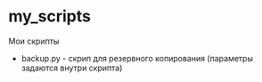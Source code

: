 # my_scripts
Мои скрипты



- backup.py - скрип для резервного копирования (параметры задаются внутри скрипта)


